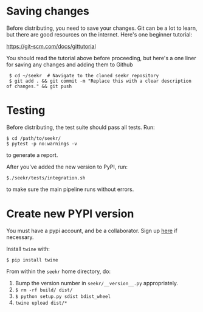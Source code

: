 # Saving changes

Before distributing, you need to save your changes.
Git can be a lot to learn, but there are good resources on the internet.
Here's one beginner tutorial:

https://git-scm.com/docs/gittutorial

You should read the tutorial above before proceeding,
but here's a one liner for saving any changes and adding them to Github

```
 $ cd ~/seekr  # Navigate to the cloned seekr repository
 $ git add . && git commit -m "Replace this with a clear description of changes." && git push
```
# Testing

Before distributing, the test suite should pass all tests. Run:

```
$ cd /path/to/seekr/
$ pytest -p no:warnings -v
```

to generate a report.

After you've added the new version to PyPI, run:

```
$./seekr/tests/integration.sh
```

to make sure the main pipeline runs without errors.

# Create new PYPI version

You must have a pypi account, and be a collaborator.
Sign up [here](https://pypi.org/account/register/) if necessary.

Install `twine` with:

```
$ pip install twine
```

From within the `seekr` home directory, do:

1. Bump the version number in `seekr/__version__.py` appropriately.
2. `$ rm -rf build/ dist/`
3. `$ python setup.py sdist bdist_wheel`
4. `twine upload dist/*`

